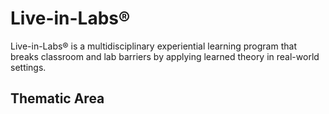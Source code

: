 # Live-in-Labs®
Live-in-Labs® is a multidisciplinary experiential learning program that breaks classroom and lab barriers by applying learned theory in real-world settings.

## Thematic Area

